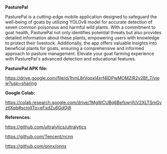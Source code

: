 **PasturePal**

PasturePal is a cutting-edge mobile application designed to safeguard the well-being of goats by utilizing YOLOv8 model for accurate detection of seven common poisonous and harmful wild plants. With a commitment to goat health, PasturePal not only identifies potential threats but also provides detailed information about these plants, empowering users with knowledge to protect their livestock. Additionally, the app offers valuable insights into beneficial plants for goats, ensuring a comprehensive and informed approach to pasture management. Elevate your goat farming experience with PasturePal\'s advanced detection and educational features.

**PasturePal APK file:**

https://drive.google.com/file/d/1hmL8rVqoxI4xrf4IDPwMOMZlR2y2Bf_7/view?usp=sharing

**Google Colab:**

https://colab.research.google.com/drive/1MgWCUBq6BefswrjfcV2XLTSmGvztlXqb#scrollTo=eFxdZu6GdOj8

**References:**

https://github.com/ultralytics/ultralytics

https://github.com/Tencent/ncnn

https://github.com/onnx/onnx
